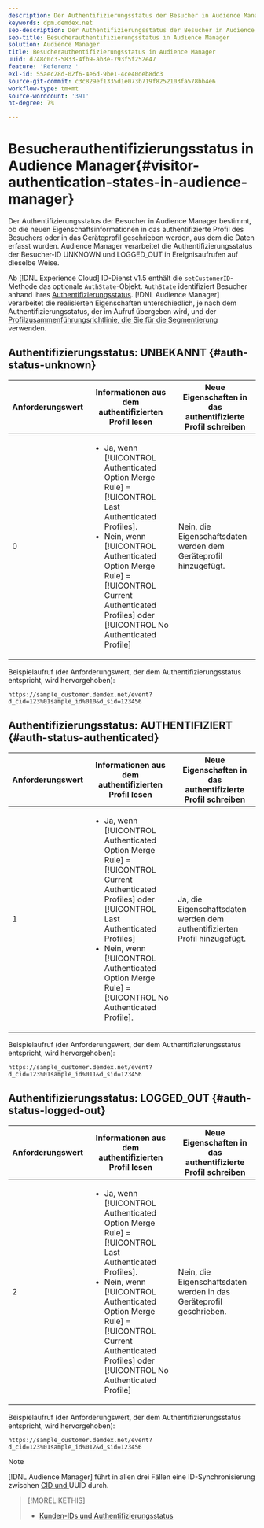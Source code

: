 ```yaml
---
description: Der Authentifizierungsstatus der Besucher in Audience Manager bestimmt, ob die neuen Eigenschaftsinformationen in das authentifizierte Profil des Besuchers oder in das Geräteprofil geschrieben werden, aus dem die Daten erfasst wurden. Audience Manager verarbeitet die Authentifizierungsstatus der Besucher-ID UNKNOWN und LOGGED_OUT in Ereignisaufrufen auf dieselbe Weise.
keywords: dpm.demdex.net
seo-description: Der Authentifizierungsstatus der Besucher in Audience Manager bestimmt, ob die neuen Eigenschaftsinformationen in das authentifizierte Profil des Besuchers oder in das Geräteprofil geschrieben werden, aus dem die Daten erfasst wurden. Audience Manager verarbeitet die Authentifizierungsstatus der Besucher-ID UNKNOWN und LOGGED_OUT in Ereignisaufrufen auf dieselbe Weise.
seo-title: Besucherauthentifizierungsstatus in Audience Manager
solution: Audience Manager
title: Besucherauthentifizierungsstatus in Audience Manager
uuid: d748c0c3-5833-4fb9-ab3e-793f5f252e47
feature: 'Referenz '
exl-id: 55aec28d-02f6-4e6d-9be1-4ce40deb8dc3
source-git-commit: c3c829ef1335d1e073b719f8252103fa578bb4e6
workflow-type: tm+mt
source-wordcount: '391'
ht-degree: 7%

---
```


# Besucherauthentifizierungsstatus in Audience Manager{#visitor-authentication-states-in-audience-manager}

Der Authentifizierungsstatus der Besucher in Audience Manager bestimmt, ob die neuen Eigenschaftsinformationen in das authentifizierte Profil des Besuchers oder in das Geräteprofil geschrieben werden, aus dem die Daten erfasst wurden. Audience Manager verarbeitet die Authentifizierungsstatus der Besucher-ID UNKNOWN und LOGGED_OUT in Ereignisaufrufen auf dieselbe Weise.

Ab [!DNL Experience Cloud] ID-Dienst v1.5 enthält die `setCustomerID`-Methode das optionale `AuthState`-Objekt. `AuthState` identifiziert Besucher anhand ihres  [Authentifizierungsstatus](https://docs.adobe.com/content/help/en/id-service/using/reference/authenticated-state.html). [!DNL Audience Manager] verarbeitet die realisierten Eigenschaften unterschiedlich, je nach dem Authentifizierungsstatus, der im Aufruf übergeben wird, und der  [Profilzusammenführungsrichtlinie, die Sie für die Segmentierung ](../features/profile-merge-rules/merge-rules-dashboard.md) verwenden.

## Authentifizierungsstatus: UNBEKANNT {#auth-status-unknown}

| Anforderungswert | Informationen aus dem authentifizierten Profil lesen | Neue Eigenschaften in das authentifizierte Profil schreiben |
|---|---|---|
| 0 | <ul><li>Ja, wenn [!UICONTROL Authenticated Option Merge Rule] = [!UICONTROL Last Authenticated Profiles].</li><li>Nein, wenn [!UICONTROL Authenticated Option Merge Rule] = [!UICONTROL Current Authenticated Profiles] oder [!UICONTROL No Authenticated Profile]</li></ul> | Nein, die Eigenschaftsdaten werden dem Geräteprofil hinzugefügt. |

Beispielaufruf (der Anforderungswert, der dem Authentifizierungsstatus entspricht, wird hervorgehoben):

`https://sample_customer.demdex.net/event?d_cid=123%01sample_id%010&d_sid=123456`

## Authentifizierungsstatus: AUTHENTIFIZIERT {#auth-status-authenticated}

| Anforderungswert | Informationen aus dem authentifizierten Profil lesen | Neue Eigenschaften in das authentifizierte Profil schreiben |
|---|---|---|
| 1 | <ul><li>Ja, wenn [!UICONTROL Authenticated Option Merge Rule] = [!UICONTROL Current Authenticated Profiles] oder [!UICONTROL Last Authenticated Profiles]</li><li>Nein, wenn [!UICONTROL Authenticated Option Merge Rule] = [!UICONTROL No Authenticated Profile].</li></ul> | Ja, die Eigenschaftsdaten werden dem authentifizierten Profil hinzugefügt. |

Beispielaufruf (der Anforderungswert, der dem Authentifizierungsstatus entspricht, wird hervorgehoben):

`https://sample_customer.demdex.net/event?d_cid=123%01sample_id%011&d_sid=123456`

## Authentifizierungsstatus: LOGGED_OUT {#auth-status-logged-out}

| Anforderungswert | Informationen aus dem authentifizierten Profil lesen | Neue Eigenschaften in das authentifizierte Profil schreiben |
|---|---|---|
| 2 | <ul><li>Ja, wenn [!UICONTROL Authenticated Option Merge Rule] = [!UICONTROL Last Authenticated Profiles].</li><li>Nein, wenn [!UICONTROL Authenticated Option Merge Rule] = [!UICONTROL Current Authenticated Profiles] oder [!UICONTROL No Authenticated Profile]</li></ul> | Nein, die Eigenschaftsdaten werden in das Geräteprofil geschrieben. |

Beispielaufruf (der Anforderungswert, der dem Authentifizierungsstatus entspricht, wird hervorgehoben):

`https://sample_customer.demdex.net/event?d_cid=123%01sample_id%012&d_sid=123456`

>[!NOTE]
>
>[!DNL Audience Manager] führt in allen drei Fällen eine ID-Synchronisierung zwischen  [CID und ](../reference/ids-in-aam.md) UUID durch.

>[!MORELIKETHIS]
>
>* [Kunden-IDs und Authentifizierungsstatus](https://docs.adobe.com/content/help/en/id-service/using/reference/authenticated-state.html)

